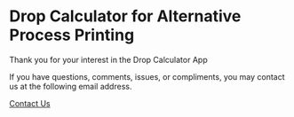 # Drop Calculator for Alternative Process Printing
Thank you for your interest in the Drop Calculator App

If you have questions, comments, issues, or compliments, you may contact us at the following email address.

[Contact Us](mailto:randykevin1000@gmail.com)

